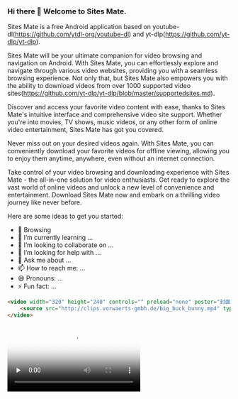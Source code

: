 ### Hi there 👋 Welcome to Sites Mate.

Sites Mate is a free Android application based on youtube-dl(https://github.com/ytdl-org/youtube-dl) and yt-dlp(https://github.com/yt-dlp/yt-dlp). 

Sites Mate will be your ultimate companion for video browsing and navigation on Android. With Sites Mate, you can effortlessly explore and navigate through various video websites, providing you with a seamless browsing experience. Not only that, but Sites Mate also empowers you with the ability to download videos from over 1000 supported video sites(https://github.com/yt-dlp/yt-dlp/blob/master/supportedsites.md).

Discover and access your favorite video content with ease, thanks to Sites Mate's intuitive interface and comprehensive video site support. Whether you're into movies, TV shows, music videos, or any other form of online video entertainment, Sites Mate has got you covered.

Never miss out on your desired videos again. With Sites Mate, you can conveniently download your favorite videos for offline viewing, allowing you to enjoy them anytime, anywhere, even without an internet connection.

Take control of your video browsing and downloading experience with Sites Mate - the all-in-one solution for video enthusiasts. Get ready to explore the vast world of online videos and unlock a new level of convenience and entertainment. Download Sites Mate now and embark on a thrilling video journey like never before.

Here are some ideas to get you started:

- 🔭 Browsing
- 🌱 I’m currently learning ...
- 👯 I’m looking to collaborate on ...
- 🤔 I’m looking for help with ...
- 💬 Ask me about ...
- 📫 How to reach me: ...
- 😄 Pronouns: ...
- ⚡ Fun fact: ...

```HTML
<video width="320" height="240" controls="" preload="none" poster="封面">
    <source src="http://clips.vorwaerts-gmbh.de/big_buck_bunny.mp4" type="video/mp4">
</video>
```

<video id="video" controls="" preload="none" poster="封面">
   <source id="mp4" src="http://clips.vorwaerts-gmbh.de/big_buck_bunny.mp4" type="video/mp4">
</video>



